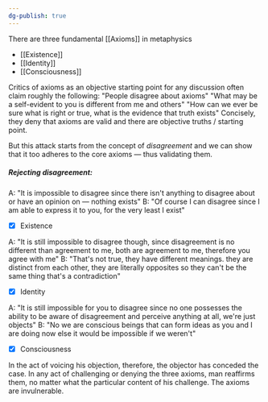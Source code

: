 ```yaml
---
dg-publish: true
---
```

There are three fundamental [[Axioms]] in metaphysics
- [[Existence]]
- [[Identity]]
- [[Consciousness]]

Critics of axioms as an objective starting point for any discussion often claim roughly the following:
"People disagree about axioms" 
"What may be a self-evident to you is different from me and others" 
"How can we ever be sure what is right or true, what is the evidence that truth exists"
Concisely, they deny that axioms are valid and there are objective truths / starting point.

But this attack starts from the concept of _disagreement_ and we can show that it too adheres to the core axioms — thus validating them.

##### Rejecting _disagreement_: 
A: "It is impossible to disagree since there isn't anything to disagree about or have an opinion on — nothing exists"
B: "Of course I can disagree since I am able to express it to you, for the very least I exist"
- [x] Existence 

A: "It is still impossible to disagree though, since disagreement is no different than agreement to me, both are agreement to me, therefore you agree with me"
B: "That's not true, they have different meanings. they are distinct from each other, they are literally opposites so they can't be the same thing that's a contradiction"
- [x] Identity

A: "It is still impossible for you to disagree since no one possesses the ability to be aware of disagreement and perceive anything at all, we're just objects"
B: "No we are conscious beings that can form ideas as you and I are doing now else it would be impossible if we weren't"
- [x] Consciousness

In the act of voicing his objection, therefore, the objector has conceded the case. In any act of challenging or denying the three axioms, man reaffirms them, no matter what the particular content of his challenge. The axioms are invulnerable.